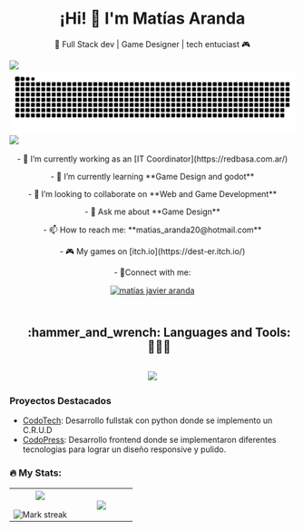 <h1 align="center">¡Hi! 👋 I'm Matías Aranda</h1>
<p align="center">🚀 Full Stack dev | Game Designer | tech entuciast 🎮</p>

<img src="https://user-images.githubusercontent.com/73097560/115834477-dbab4500-a447-11eb-908a-139a6edaec5c.gif">

<div align="center">
  <a href="https://1999azzar.github.io/1999AZZAR/">
    <img src="https://github.com/1999AZZAR/1999AZZAR/blob/readme/resources/img/grid-snake.svg" alt="snake">
  </a>
</div>

<img src="https://user-images.githubusercontent.com/73097560/115834477-dbab4500-a447-11eb-908a-139a6edaec5c.gif">


<p align="center"> - 🔭 I’m currently working as an [IT Coordinator](https://redbasa.com.ar/) </p>

<p align="center"> - 🌱 I’m currently learning **Game Design and godot**</p>

<p align="center"> - 👯 I’m looking to collaborate on **Web and Game Development**</p>

<p align="center"> - 💬 Ask me about **Game Design**</p>

<p align="center"> - 📫 How to reach me: **matias_aranda20@hotmail.com**</p>

<p align="center"> - 🎮 My games on [itch.io](https://dest-er.itch.io/)</p>
<p align="center"> - 💌Connect with me:</p>
<p align="center">
<a href="https://www.linkedin.com/in/mat%C3%ADas-javier-aranda-30498a169/" target="blank"><img align="center" src="https://raw.githubusercontent.com/rahuldkjain/github-profile-readme-generator/master/src/images/icons/Social/linked-in-alt.svg" alt="matías javier aranda" height="30" width="40" /></a>
</p>

</p>

### 

<!-- Título sin borde inferior -->
<div id="user-content-toc">
  <ul align="center">
    <summary><h2 style="display: inline-block">:hammer_and_wrench: Languages and Tools: 👨🏻‍💻</h2></summary>
  </ul>
</div>
<!-- Iconos de la pila tecnológica -->
<p align="center">
  <a href="https://skillicons.dev">
    <img src="https://skillicons.dev/icons?i=git,github,aws,css,docker,flask,html,js,linux,sqlite,py,godot,netlify,vscode&perline=14" />
  </a>
</p>


### Proyectos Destacados

- [CodoTech](https://github.com/dest3/CodoTech): Desarrollo fullstak con python donde se implemento un C.R.U.D 
- [CodoPress](https://github.com/dest3/CodoPress): Desarrollo frontend donde se implementaron diferentes tecnologias para lograr un diseño responsive y pulido.


### :fire: My Stats:

 <!-- Estadísticas y Trofeos (inicio) -->
<p align="center">
  <!-- Estadísticas (inicio) -->
  <table align="center">
    <tr border="none">
      <td width="50%" align="center">
        <img align="center" src="https://github-readme-stats.vercel.app/api?username=dest3&theme=dark&show_icons=true&count_private=true" />
        <br/><br/>
        <img title="🔥 Get streak stats for your profile at git.io/streak-stats" alt="Mark streak" src="https://github-readme-streak-stats.herokuapp.com/?user=dest3&theme=dark&hide_border=false" />
      </td>
      <td width="50%" align="center">
        <img align="center" src="https://github-readme-stats.anuraghazra1.vercel.app/api/top-langs/?username=dest3&theme=dark&hide_border=false&no-bg=true&no-frame=true&langs_count=10"/>
      </td>
    </tr>
  </table>
  <!-- Estadísticas (fin) -->
</p>
<!-- Estadísticas y Trofeos (fin) -->

